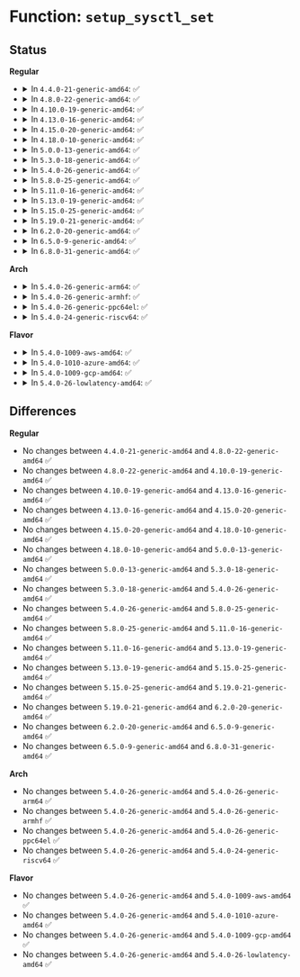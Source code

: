 # Function: <code>setup_sysctl_set</code>

## Status
<b>Regular</b>
<ul>
<li>
<details>
<summary>In <code>4.4.0-21-generic-amd64</code>: ✅</summary>

```c
void setup_sysctl_set(struct ctl_table_set * set, struct ctl_table_root * root, int (*)(struct ctl_table_set *) is_seen)
```

```json
{
  "name": "setup_sysctl_set",
  "collision_type": "Unique Global",
  "inline_type": "No",
  "funcs": [
    {
      "addr": 18446744071581492032,
      "name": "setup_sysctl_set",
      "external": true,
      "loc": "fs/proc/proc_sysctl.c:1597",
      "file": "fs/proc/proc_sysctl.c",
      "inline": "seen, unknown",
      "caller_inline": [],
      "caller_func": [
        "net/sysctl_net.c:sysctl_net_init"
      ]
    }
  ],
  "symbols": [
    {
      "addr": 18446744071581492032,
      "name": "setup_sysctl_set",
      "section": ".text",
      "bind": "STB_GLOBAL",
      "size": 121
    }
  ]
}
```
</details>
</li>
<li>
<details>
<summary>In <code>4.8.0-22-generic-amd64</code>: ✅</summary>

```c
void setup_sysctl_set(struct ctl_table_set * set, struct ctl_table_root * root, int (*)(struct ctl_table_set *) is_seen)
```

```json
{
  "name": "setup_sysctl_set",
  "collision_type": "Unique Global",
  "inline_type": "No",
  "funcs": [
    {
      "addr": 18446744071581676768,
      "name": "setup_sysctl_set",
      "external": true,
      "loc": "fs/proc/proc_sysctl.c:1603",
      "file": "fs/proc/proc_sysctl.c",
      "inline": "seen, unknown",
      "caller_inline": [],
      "caller_func": [
        "net/sysctl_net.c:sysctl_net_init"
      ]
    }
  ],
  "symbols": [
    {
      "addr": 18446744071581676768,
      "name": "setup_sysctl_set",
      "section": ".text",
      "bind": "STB_GLOBAL",
      "size": 121
    }
  ]
}
```
</details>
</li>
<li>
<details>
<summary>In <code>4.10.0-19-generic-amd64</code>: ✅</summary>

```c
void setup_sysctl_set(struct ctl_table_set * set, struct ctl_table_root * root, int (*)(struct ctl_table_set *) is_seen)
```

```json
{
  "name": "setup_sysctl_set",
  "collision_type": "Unique Global",
  "inline_type": "No",
  "funcs": [
    {
      "addr": 18446744071581764912,
      "name": "setup_sysctl_set",
      "external": true,
      "loc": "fs/proc/proc_sysctl.c:1609",
      "file": "fs/proc/proc_sysctl.c",
      "inline": "seen, unknown",
      "caller_inline": [],
      "caller_func": [
        "kernel/ucount.c:setup_userns_sysctls",
        "net/sysctl_net.c:sysctl_net_init"
      ]
    }
  ],
  "symbols": [
    {
      "addr": 18446744071581764912,
      "name": "setup_sysctl_set",
      "section": ".text",
      "bind": "STB_GLOBAL",
      "size": 121
    }
  ]
}
```
</details>
</li>
<li>
<details>
<summary>In <code>4.13.0-16-generic-amd64</code>: ✅</summary>

```c
void setup_sysctl_set(struct ctl_table_set * set, struct ctl_table_root * root, int (*)(struct ctl_table_set *) is_seen)
```

```json
{
  "name": "setup_sysctl_set",
  "collision_type": "Unique Global",
  "inline_type": "No",
  "funcs": [
    {
      "addr": 18446744071581819040,
      "name": "setup_sysctl_set",
      "external": true,
      "loc": "fs/proc/proc_sysctl.c:1673",
      "file": "fs/proc/proc_sysctl.c",
      "inline": "seen, unknown",
      "caller_inline": [],
      "caller_func": [
        "kernel/ucount.c:setup_userns_sysctls",
        "net/sysctl_net.c:sysctl_net_init"
      ]
    }
  ],
  "symbols": [
    {
      "addr": 18446744071581819040,
      "name": "setup_sysctl_set",
      "section": ".text",
      "bind": "STB_GLOBAL",
      "size": 126
    }
  ]
}
```
</details>
</li>
<li>
<details>
<summary>In <code>4.15.0-20-generic-amd64</code>: ✅</summary>

```c
void setup_sysctl_set(struct ctl_table_set * set, struct ctl_table_root * root, int (*)(struct ctl_table_set *) is_seen)
```

```json
{
  "name": "setup_sysctl_set",
  "collision_type": "Unique Global",
  "inline_type": "No",
  "funcs": [
    {
      "addr": 18446744071581968608,
      "name": "setup_sysctl_set",
      "external": true,
      "loc": "fs/proc/proc_sysctl.c:1674",
      "file": "fs/proc/proc_sysctl.c",
      "inline": "seen, unknown",
      "caller_inline": [],
      "caller_func": [
        "kernel/ucount.c:setup_userns_sysctls",
        "net/sysctl_net.c:sysctl_net_init"
      ]
    }
  ],
  "symbols": [
    {
      "addr": 18446744071581968608,
      "name": "setup_sysctl_set",
      "section": ".text",
      "bind": "STB_GLOBAL",
      "size": 126
    }
  ]
}
```
</details>
</li>
<li>
<details>
<summary>In <code>4.18.0-10-generic-amd64</code>: ✅</summary>

```c
void setup_sysctl_set(struct ctl_table_set * set, struct ctl_table_root * root, int (*)(struct ctl_table_set *) is_seen)
```

```json
{
  "name": "setup_sysctl_set",
  "collision_type": "Unique Global",
  "inline_type": "No",
  "funcs": [
    {
      "addr": 18446744071582153360,
      "name": "setup_sysctl_set",
      "external": true,
      "loc": "fs/proc/proc_sysctl.c:1676",
      "file": "fs/proc/proc_sysctl.c",
      "inline": "seen, unknown",
      "caller_inline": [],
      "caller_func": [
        "kernel/ucount.c:setup_userns_sysctls",
        "net/sysctl_net.c:sysctl_net_init"
      ]
    }
  ],
  "symbols": [
    {
      "addr": 18446744071582153360,
      "name": "setup_sysctl_set",
      "section": ".text",
      "bind": "STB_GLOBAL",
      "size": 126
    }
  ]
}
```
</details>
</li>
<li>
<details>
<summary>In <code>5.0.0-13-generic-amd64</code>: ✅</summary>

```c
void setup_sysctl_set(struct ctl_table_set * set, struct ctl_table_root * root, int (*)(struct ctl_table_set *) is_seen)
```

```json
{
  "name": "setup_sysctl_set",
  "collision_type": "Unique Global",
  "inline_type": "No",
  "funcs": [
    {
      "addr": 18446744071582247968,
      "name": "setup_sysctl_set",
      "external": true,
      "loc": "fs/proc/proc_sysctl.c:1676",
      "file": "fs/proc/proc_sysctl.c",
      "inline": "seen, unknown",
      "caller_inline": [],
      "caller_func": [
        "kernel/ucount.c:setup_userns_sysctls",
        "net/sysctl_net.c:sysctl_net_init"
      ]
    }
  ],
  "symbols": [
    {
      "addr": 18446744071582247968,
      "name": "setup_sysctl_set",
      "section": ".text",
      "bind": "STB_GLOBAL",
      "size": 126
    }
  ]
}
```
</details>
</li>
<li>
<details>
<summary>In <code>5.3.0-18-generic-amd64</code>: ✅</summary>

```c
void setup_sysctl_set(struct ctl_table_set * set, struct ctl_table_root * root, int (*)(struct ctl_table_set *) is_seen)
```

```json
{
  "name": "setup_sysctl_set",
  "collision_type": "Unique Global",
  "inline_type": "No",
  "funcs": [
    {
      "addr": 18446744071582412624,
      "name": "setup_sysctl_set",
      "external": true,
      "loc": "fs/proc/proc_sysctl.c:1703",
      "file": "fs/proc/proc_sysctl.c",
      "inline": "seen, unknown",
      "caller_inline": [],
      "caller_func": [
        "kernel/ucount.c:setup_userns_sysctls",
        "net/sysctl_net.c:sysctl_net_init"
      ]
    }
  ],
  "symbols": [
    {
      "addr": 18446744071582412624,
      "name": "setup_sysctl_set",
      "section": ".text",
      "bind": "STB_GLOBAL",
      "size": 127
    }
  ]
}
```
</details>
</li>
<li>
<details>
<summary>In <code>5.4.0-26-generic-amd64</code>: ✅</summary>

```c
void setup_sysctl_set(struct ctl_table_set * set, struct ctl_table_root * root, int (*)(struct ctl_table_set *) is_seen)
```

```json
{
  "name": "setup_sysctl_set",
  "collision_type": "Unique Global",
  "inline_type": "No",
  "funcs": [
    {
      "addr": 18446744071582511584,
      "name": "setup_sysctl_set",
      "external": true,
      "loc": "fs/proc/proc_sysctl.c:1703",
      "file": "fs/proc/proc_sysctl.c",
      "inline": "seen, unknown",
      "caller_inline": [],
      "caller_func": [
        "kernel/ucount.c:setup_userns_sysctls",
        "net/sysctl_net.c:sysctl_net_init"
      ]
    }
  ],
  "symbols": [
    {
      "addr": 18446744071582511584,
      "name": "setup_sysctl_set",
      "section": ".text",
      "bind": "STB_GLOBAL",
      "size": 127
    }
  ]
}
```
</details>
</li>
<li>
<details>
<summary>In <code>5.8.0-25-generic-amd64</code>: ✅</summary>

```c
void setup_sysctl_set(struct ctl_table_set * set, struct ctl_table_root * root, int (*)(struct ctl_table_set *) is_seen)
```

```json
{
  "name": "setup_sysctl_set",
  "collision_type": "Unique Global",
  "inline_type": "No",
  "funcs": [
    {
      "addr": 18446744071582814832,
      "name": "setup_sysctl_set",
      "external": true,
      "loc": "fs/proc/proc_sysctl.c:1686",
      "file": "fs/proc/proc_sysctl.c",
      "inline": "seen, unknown",
      "caller_inline": [],
      "caller_func": [
        "kernel/ucount.c:setup_userns_sysctls",
        "net/sysctl_net.c:sysctl_net_init"
      ]
    }
  ],
  "symbols": [
    {
      "addr": 18446744071582814832,
      "name": "setup_sysctl_set",
      "section": ".text",
      "bind": "STB_GLOBAL",
      "size": 87
    }
  ]
}
```
</details>
</li>
<li>
<details>
<summary>In <code>5.11.0-16-generic-amd64</code>: ✅</summary>

```c
void setup_sysctl_set(struct ctl_table_set * set, struct ctl_table_root * root, int (*)(struct ctl_table_set *) is_seen)
```

```json
{
  "name": "setup_sysctl_set",
  "collision_type": "Unique Global",
  "inline_type": "No",
  "funcs": [
    {
      "addr": 18446744071582888544,
      "name": "setup_sysctl_set",
      "external": true,
      "loc": "fs/proc/proc_sysctl.c:1686",
      "file": "fs/proc/proc_sysctl.c",
      "inline": "seen, unknown",
      "caller_inline": [],
      "caller_func": [
        "kernel/ucount.c:setup_userns_sysctls",
        "net/sysctl_net.c:sysctl_net_init"
      ]
    }
  ],
  "symbols": [
    {
      "addr": 18446744071582888544,
      "name": "setup_sysctl_set",
      "section": ".text",
      "bind": "STB_GLOBAL",
      "size": 87
    }
  ]
}
```
</details>
</li>
<li>
<details>
<summary>In <code>5.13.0-19-generic-amd64</code>: ✅</summary>

```c
void setup_sysctl_set(struct ctl_table_set * set, struct ctl_table_root * root, int (*)(struct ctl_table_set *) is_seen)
```

```json
{
  "name": "setup_sysctl_set",
  "collision_type": "Unique Global",
  "inline_type": "No",
  "funcs": [
    {
      "addr": 18446744071582917008,
      "name": "setup_sysctl_set",
      "external": true,
      "loc": "fs/proc/proc_sysctl.c:1690",
      "file": "fs/proc/proc_sysctl.c",
      "inline": "seen, unknown",
      "caller_inline": [],
      "caller_func": [
        "kernel/ucount.c:setup_userns_sysctls",
        "net/sysctl_net.c:sysctl_net_init"
      ]
    }
  ],
  "symbols": [
    {
      "addr": 18446744071582917008,
      "name": "setup_sysctl_set",
      "section": ".text",
      "bind": "STB_GLOBAL",
      "size": 87
    }
  ]
}
```
</details>
</li>
<li>
<details>
<summary>In <code>5.15.0-25-generic-amd64</code>: ✅</summary>

```c
void setup_sysctl_set(struct ctl_table_set * set, struct ctl_table_root * root, int (*)(struct ctl_table_set *) is_seen)
```

```json
{
  "name": "setup_sysctl_set",
  "collision_type": "Unique Global",
  "inline_type": "No",
  "funcs": [
    {
      "addr": 18446744071583251616,
      "name": "setup_sysctl_set",
      "external": true,
      "loc": "fs/proc/proc_sysctl.c:1690",
      "file": "fs/proc/proc_sysctl.c",
      "inline": "seen, unknown",
      "caller_inline": [],
      "caller_func": [
        "kernel/ucount.c:setup_userns_sysctls",
        "net/sysctl_net.c:sysctl_net_init"
      ]
    }
  ],
  "symbols": [
    {
      "addr": 18446744071583251616,
      "name": "setup_sysctl_set",
      "section": ".text",
      "bind": "STB_GLOBAL",
      "size": 87
    }
  ]
}
```
</details>
</li>
<li>
<details>
<summary>In <code>5.19.0-21-generic-amd64</code>: ✅</summary>

```c
void setup_sysctl_set(struct ctl_table_set * set, struct ctl_table_root * root, int (*)(struct ctl_table_set *) is_seen)
```

```json
{
  "name": "setup_sysctl_set",
  "collision_type": "Unique Global",
  "inline_type": "No",
  "funcs": [
    {
      "addr": 18446744071583751296,
      "name": "setup_sysctl_set",
      "external": true,
      "loc": "fs/proc/proc_sysctl.c:1759",
      "file": "fs/proc/proc_sysctl.c",
      "inline": "seen, unknown",
      "caller_inline": [],
      "caller_func": [
        "kernel/ucount.c:setup_userns_sysctls",
        "ipc/ipc_sysctl.c:setup_ipc_sysctls",
        "ipc/mq_sysctl.c:setup_mq_sysctls",
        "net/sysctl_net.c:sysctl_net_init"
      ]
    }
  ],
  "symbols": [
    {
      "addr": 18446744071583751296,
      "name": "setup_sysctl_set",
      "section": ".text",
      "bind": "STB_GLOBAL",
      "size": 104
    }
  ]
}
```
</details>
</li>
<li>
<details>
<summary>In <code>6.2.0-20-generic-amd64</code>: ✅</summary>

```c
void setup_sysctl_set(struct ctl_table_set * set, struct ctl_table_root * root, int (*)(struct ctl_table_set *) is_seen)
```

```json
{
  "name": "setup_sysctl_set",
  "collision_type": "Unique Global",
  "inline_type": "No",
  "funcs": [
    {
      "addr": 18446744071584367040,
      "name": "setup_sysctl_set",
      "external": true,
      "loc": "fs/proc/proc_sysctl.c:1758",
      "file": "fs/proc/proc_sysctl.c",
      "inline": "seen, unknown",
      "caller_inline": [],
      "caller_func": [
        "kernel/ucount.c:setup_userns_sysctls",
        "ipc/ipc_sysctl.c:setup_ipc_sysctls",
        "ipc/mq_sysctl.c:setup_mq_sysctls",
        "net/sysctl_net.c:sysctl_net_init"
      ]
    }
  ],
  "symbols": [
    {
      "addr": 18446744071584367040,
      "name": "setup_sysctl_set",
      "section": ".text",
      "bind": "STB_GLOBAL",
      "size": 104
    }
  ]
}
```
</details>
</li>
<li>
<details>
<summary>In <code>6.5.0-9-generic-amd64</code>: ✅</summary>

```c
void setup_sysctl_set(struct ctl_table_set * set, struct ctl_table_root * root, int (*)(struct ctl_table_set *) is_seen)
```

```json
{
  "name": "setup_sysctl_set",
  "collision_type": "Unique Global",
  "inline_type": "No",
  "funcs": [
    {
      "addr": 18446744071584595392,
      "name": "setup_sysctl_set",
      "external": true,
      "loc": "fs/proc/proc_sysctl.c:1532",
      "file": "fs/proc/proc_sysctl.c",
      "inline": "seen, unknown",
      "caller_inline": [],
      "caller_func": [
        "kernel/ucount.c:setup_userns_sysctls",
        "ipc/ipc_sysctl.c:setup_ipc_sysctls",
        "ipc/mq_sysctl.c:setup_mq_sysctls",
        "net/sysctl_net.c:sysctl_net_init"
      ]
    }
  ],
  "symbols": [
    {
      "addr": 18446744071584595392,
      "name": "setup_sysctl_set",
      "section": ".text",
      "bind": "STB_GLOBAL",
      "size": 104
    }
  ]
}
```
</details>
</li>
<li>
<details>
<summary>In <code>6.8.0-31-generic-amd64</code>: ✅</summary>

```c
void setup_sysctl_set(struct ctl_table_set * set, struct ctl_table_root * root, int (*)(struct ctl_table_set *) is_seen)
```

```json
{
  "name": "setup_sysctl_set",
  "collision_type": "Unique Global",
  "inline_type": "No",
  "funcs": [
    {
      "addr": 18446744071584826976,
      "name": "setup_sysctl_set",
      "external": true,
      "loc": "fs/proc/proc_sysctl.c:1528",
      "file": "fs/proc/proc_sysctl.c",
      "inline": "seen, unknown",
      "caller_inline": [],
      "caller_func": [
        "kernel/ucount.c:setup_userns_sysctls",
        "ipc/ipc_sysctl.c:setup_ipc_sysctls",
        "ipc/mq_sysctl.c:setup_mq_sysctls",
        "net/sysctl_net.c:sysctl_net_init"
      ]
    }
  ],
  "symbols": [
    {
      "addr": 18446744071584826976,
      "name": "setup_sysctl_set",
      "section": ".text",
      "bind": "STB_GLOBAL",
      "size": 112
    }
  ]
}
```
</details>
</li>
</ul>
<b>Arch</b>
<ul>
<li>
<details>
<summary>In <code>5.4.0-26-generic-arm64</code>: ✅</summary>

```c
void setup_sysctl_set(struct ctl_table_set * set, struct ctl_table_root * root, int (*)(struct ctl_table_set *) is_seen)
```

```json
{
  "name": "setup_sysctl_set",
  "collision_type": "Unique Global",
  "inline_type": "No",
  "funcs": [
    {
      "addr": 18446603336494139312,
      "name": "setup_sysctl_set",
      "external": true,
      "loc": "fs/proc/proc_sysctl.c:1703",
      "file": "fs/proc/proc_sysctl.c",
      "inline": "seen, unknown",
      "caller_inline": [],
      "caller_func": [
        "kernel/ucount.c:setup_userns_sysctls",
        "net/sysctl_net.c:sysctl_net_init"
      ]
    }
  ],
  "symbols": [
    {
      "addr": 18446603336494139312,
      "name": "setup_sysctl_set",
      "section": ".text",
      "bind": "STB_GLOBAL",
      "size": 104
    }
  ]
}
```
</details>
</li>
<li>
<details>
<summary>In <code>5.4.0-26-generic-armhf</code>: ✅</summary>

```c
void setup_sysctl_set(struct ctl_table_set * set, struct ctl_table_root * root, int (*)(struct ctl_table_set *) is_seen)
```

```json
{
  "name": "setup_sysctl_set",
  "collision_type": "Unique Global",
  "inline_type": "No",
  "funcs": [
    {
      "addr": 3227587076,
      "name": "setup_sysctl_set",
      "external": true,
      "loc": "fs/proc/proc_sysctl.c:1703",
      "file": "fs/proc/proc_sysctl.c",
      "inline": "seen, unknown",
      "caller_inline": [],
      "caller_func": [
        "kernel/ucount.c:setup_userns_sysctls",
        "net/sysctl_net.c:sysctl_net_init"
      ]
    }
  ],
  "symbols": [
    {
      "addr": 3227587076,
      "name": "setup_sysctl_set",
      "section": ".text",
      "bind": "STB_GLOBAL",
      "size": 92
    }
  ]
}
```
</details>
</li>
<li>
<details>
<summary>In <code>5.4.0-26-generic-ppc64el</code>: ✅</summary>

```c
void setup_sysctl_set(struct ctl_table_set * set, struct ctl_table_root * root, int (*)(struct ctl_table_set *) is_seen)
```

```json
{
  "name": "setup_sysctl_set",
  "collision_type": "Unique Global",
  "inline_type": "No",
  "funcs": [
    {
      "addr": 13835058055287816288,
      "name": "setup_sysctl_set",
      "external": true,
      "loc": "fs/proc/proc_sysctl.c:1703",
      "file": "fs/proc/proc_sysctl.c",
      "inline": "seen, unknown",
      "caller_inline": [],
      "caller_func": [
        "kernel/ucount.c:setup_userns_sysctls",
        "net/sysctl_net.c:sysctl_net_init"
      ]
    }
  ],
  "symbols": [
    {
      "addr": 13835058055287816288,
      "name": "setup_sysctl_set",
      "section": ".text",
      "bind": "STB_GLOBAL",
      "size": 148
    }
  ]
}
```
</details>
</li>
<li>
<details>
<summary>In <code>5.4.0-24-generic-riscv64</code>: ✅</summary>

```c
void setup_sysctl_set(struct ctl_table_set * set, struct ctl_table_root * root, int (*)(struct ctl_table_set *) is_seen)
```

```json
{
  "name": "setup_sysctl_set",
  "collision_type": "Unique Global",
  "inline_type": "No",
  "funcs": [
    {
      "addr": 18446743936273618988,
      "name": "setup_sysctl_set",
      "external": true,
      "loc": "fs/proc/proc_sysctl.c:1703",
      "file": "fs/proc/proc_sysctl.c",
      "inline": "seen, unknown",
      "caller_inline": [],
      "caller_func": [
        "kernel/ucount.c:setup_userns_sysctls",
        "net/sysctl_net.c:sysctl_net_init"
      ]
    }
  ],
  "symbols": [
    {
      "addr": 18446743936273618988,
      "name": "setup_sysctl_set",
      "section": ".text",
      "bind": "STB_GLOBAL",
      "size": 94
    }
  ]
}
```
</details>
</li>
</ul>
<b>Flavor</b>
<ul>
<li>
<details>
<summary>In <code>5.4.0-1009-aws-amd64</code>: ✅</summary>

```c
void setup_sysctl_set(struct ctl_table_set * set, struct ctl_table_root * root, int (*)(struct ctl_table_set *) is_seen)
```

```json
{
  "name": "setup_sysctl_set",
  "collision_type": "Unique Global",
  "inline_type": "No",
  "funcs": [
    {
      "addr": 18446744071582480320,
      "name": "setup_sysctl_set",
      "external": true,
      "loc": "fs/proc/proc_sysctl.c:1703",
      "file": "fs/proc/proc_sysctl.c",
      "inline": "seen, unknown",
      "caller_inline": [],
      "caller_func": [
        "kernel/ucount.c:setup_userns_sysctls",
        "net/sysctl_net.c:sysctl_net_init"
      ]
    }
  ],
  "symbols": [
    {
      "addr": 18446744071582480320,
      "name": "setup_sysctl_set",
      "section": ".text",
      "bind": "STB_GLOBAL",
      "size": 127
    }
  ]
}
```
</details>
</li>
<li>
<details>
<summary>In <code>5.4.0-1010-azure-amd64</code>: ✅</summary>

```c
void setup_sysctl_set(struct ctl_table_set * set, struct ctl_table_root * root, int (*)(struct ctl_table_set *) is_seen)
```

```json
{
  "name": "setup_sysctl_set",
  "collision_type": "Unique Global",
  "inline_type": "No",
  "funcs": [
    {
      "addr": 18446744071582417552,
      "name": "setup_sysctl_set",
      "external": true,
      "loc": "fs/proc/proc_sysctl.c:1703",
      "file": "fs/proc/proc_sysctl.c",
      "inline": "seen, unknown",
      "caller_inline": [],
      "caller_func": [
        "kernel/ucount.c:setup_userns_sysctls",
        "net/sysctl_net.c:sysctl_net_init"
      ]
    }
  ],
  "symbols": [
    {
      "addr": 18446744071582417552,
      "name": "setup_sysctl_set",
      "section": ".text",
      "bind": "STB_GLOBAL",
      "size": 127
    }
  ]
}
```
</details>
</li>
<li>
<details>
<summary>In <code>5.4.0-1009-gcp-amd64</code>: ✅</summary>

```c
void setup_sysctl_set(struct ctl_table_set * set, struct ctl_table_root * root, int (*)(struct ctl_table_set *) is_seen)
```

```json
{
  "name": "setup_sysctl_set",
  "collision_type": "Unique Global",
  "inline_type": "No",
  "funcs": [
    {
      "addr": 18446744071582470800,
      "name": "setup_sysctl_set",
      "external": true,
      "loc": "fs/proc/proc_sysctl.c:1703",
      "file": "fs/proc/proc_sysctl.c",
      "inline": "seen, unknown",
      "caller_inline": [],
      "caller_func": [
        "kernel/ucount.c:setup_userns_sysctls",
        "net/sysctl_net.c:sysctl_net_init"
      ]
    }
  ],
  "symbols": [
    {
      "addr": 18446744071582470800,
      "name": "setup_sysctl_set",
      "section": ".text",
      "bind": "STB_GLOBAL",
      "size": 127
    }
  ]
}
```
</details>
</li>
<li>
<details>
<summary>In <code>5.4.0-26-lowlatency-amd64</code>: ✅</summary>

```c
void setup_sysctl_set(struct ctl_table_set * set, struct ctl_table_root * root, int (*)(struct ctl_table_set *) is_seen)
```

```json
{
  "name": "setup_sysctl_set",
  "collision_type": "Unique Global",
  "inline_type": "No",
  "funcs": [
    {
      "addr": 18446744071582551136,
      "name": "setup_sysctl_set",
      "external": true,
      "loc": "fs/proc/proc_sysctl.c:1703",
      "file": "fs/proc/proc_sysctl.c",
      "inline": "seen, unknown",
      "caller_inline": [],
      "caller_func": [
        "kernel/ucount.c:setup_userns_sysctls",
        "net/sysctl_net.c:sysctl_net_init"
      ]
    }
  ],
  "symbols": [
    {
      "addr": 18446744071582551136,
      "name": "setup_sysctl_set",
      "section": ".text",
      "bind": "STB_GLOBAL",
      "size": 127
    }
  ]
}
```
</details>
</li>
</ul>

## Differences
<b>Regular</b>
<ul>
<li>
No changes between <code>4.4.0-21-generic-amd64</code> and <code>4.8.0-22-generic-amd64</code> ✅
</li>
<li>
No changes between <code>4.8.0-22-generic-amd64</code> and <code>4.10.0-19-generic-amd64</code> ✅
</li>
<li>
No changes between <code>4.10.0-19-generic-amd64</code> and <code>4.13.0-16-generic-amd64</code> ✅
</li>
<li>
No changes between <code>4.13.0-16-generic-amd64</code> and <code>4.15.0-20-generic-amd64</code> ✅
</li>
<li>
No changes between <code>4.15.0-20-generic-amd64</code> and <code>4.18.0-10-generic-amd64</code> ✅
</li>
<li>
No changes between <code>4.18.0-10-generic-amd64</code> and <code>5.0.0-13-generic-amd64</code> ✅
</li>
<li>
No changes between <code>5.0.0-13-generic-amd64</code> and <code>5.3.0-18-generic-amd64</code> ✅
</li>
<li>
No changes between <code>5.3.0-18-generic-amd64</code> and <code>5.4.0-26-generic-amd64</code> ✅
</li>
<li>
No changes between <code>5.4.0-26-generic-amd64</code> and <code>5.8.0-25-generic-amd64</code> ✅
</li>
<li>
No changes between <code>5.8.0-25-generic-amd64</code> and <code>5.11.0-16-generic-amd64</code> ✅
</li>
<li>
No changes between <code>5.11.0-16-generic-amd64</code> and <code>5.13.0-19-generic-amd64</code> ✅
</li>
<li>
No changes between <code>5.13.0-19-generic-amd64</code> and <code>5.15.0-25-generic-amd64</code> ✅
</li>
<li>
No changes between <code>5.15.0-25-generic-amd64</code> and <code>5.19.0-21-generic-amd64</code> ✅
</li>
<li>
No changes between <code>5.19.0-21-generic-amd64</code> and <code>6.2.0-20-generic-amd64</code> ✅
</li>
<li>
No changes between <code>6.2.0-20-generic-amd64</code> and <code>6.5.0-9-generic-amd64</code> ✅
</li>
<li>
No changes between <code>6.5.0-9-generic-amd64</code> and <code>6.8.0-31-generic-amd64</code> ✅
</li>
</ul>
<b>Arch</b>
<ul>
<li>
No changes between <code>5.4.0-26-generic-amd64</code> and <code>5.4.0-26-generic-arm64</code> ✅
</li>
<li>
No changes between <code>5.4.0-26-generic-amd64</code> and <code>5.4.0-26-generic-armhf</code> ✅
</li>
<li>
No changes between <code>5.4.0-26-generic-amd64</code> and <code>5.4.0-26-generic-ppc64el</code> ✅
</li>
<li>
No changes between <code>5.4.0-26-generic-amd64</code> and <code>5.4.0-24-generic-riscv64</code> ✅
</li>
</ul>
<b>Flavor</b>
<ul>
<li>
No changes between <code>5.4.0-26-generic-amd64</code> and <code>5.4.0-1009-aws-amd64</code> ✅
</li>
<li>
No changes between <code>5.4.0-26-generic-amd64</code> and <code>5.4.0-1010-azure-amd64</code> ✅
</li>
<li>
No changes between <code>5.4.0-26-generic-amd64</code> and <code>5.4.0-1009-gcp-amd64</code> ✅
</li>
<li>
No changes between <code>5.4.0-26-generic-amd64</code> and <code>5.4.0-26-lowlatency-amd64</code> ✅
</li>
</ul>
